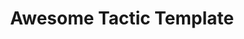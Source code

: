 ---
layout: tactic

title:  "Awesome Tactic Template"
tags: template
t-sort: "Awesome Tactic"
t-type: "Architectural Tactic or Software Practice"
categories: templates
t-description: "Description of how to execute and apply the tactic to the related artifact"
t-participant: "The participant that should be applying the tactic"
t-artifact: "The (software) artifact the tactic should be applied to"
t-context: "The context in which the artifact is considered"
t-feature: "The feature of the artifact"
t-intent: "The intent or goal of this tactic"
t-targetQA: "The target quality attribute of this tactic"
t-relatedQA: "Other related quality attributes that this tactic can also effect"
t-measuredimpact: "The metric used to measure the impact, and if available, the actual measured impact on the artifact after applying the tactic"
t-source: "The source of this tactic definition"
t-source-doi: "the DOI of the source"
t-diagram: "template_awesome_tactic.png"
---